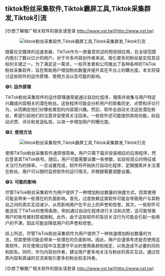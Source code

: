 ## **tiktok粉丝采集软件,Tiktok霸屏工具,Tiktok采集群发,Tiktok引流**

[😍想了解推广相关软件的朋友请登录 http://www.vst.tw](http://www.vst.tw)

 <center><img src="https://vst.tw/MP4/tuiguang/png/7.png" alt="tiktok粉丝采集软件,Tiktok霸屏工具,Tiktok采集群发,Tiktok引流"></center>

随着社交媒体的迅速发展，TikTok作为一款备受欢迎的短视频应用，在全球范围内吸引了数以亿计的用户。对于许多内容创作者来说，吸引更多的粉丝是实现其目标的关键之一。为了满足这一需求，一些开发者和公司推出了各种各样的TikTok粉丝采集软件，旨在帮助用户增加粉丝数量并提升其在平台上的曝光度。本文将探讨这些软件的运作原理、使用方法以及可能的影响。

**😄1. 运作原理**

TikTok粉丝采集软件的运作原理通常是通过自动化程序，搜索并收集与用户特定兴趣或内容相关的潜在粉丝。这些程序可能会分析用户的观看历史、点赞和评论行为，从而确定他们对哪些类型的内容感兴趣。然后，软件会自动关注这些潜在粉丝，希望引起他们的注意并促使其关注回来。一些软件还可能提供其他功能，如自动点赞、评论和发送私信，以进一步增加用户的曝光度。

**😄2. 使用方法**

 <center><img src="https://vst.tw/MP4/tuiguang/png/7.png" alt="tiktok粉丝采集软件,Tiktok霸屏工具,Tiktok采集群发,Tiktok引流"></center>

使用TikTok粉丝采集软件通常很简单。用户只需下载并安装相应的应用程序，然后登录其TikTok账号。随后，用户可能需要设置一些参数，如目标受众的特征或关注行为的频率。一旦设置完成，软件将开始执行自动化程序，定期搜索并关注潜在粉丝。用户可以随时监控软件的运行情况，并根据需要调整设置。

**😄3. 可能的影响**

尽管TikTok粉丝采集软件为用户提供了一种增加粉丝数量的快捷方式，但其使用可能会带来一些潜在的负面影响。首先，过度依赖这类软件可能会导致用户与其粉丝之间的真实互动减少，从而影响用户在平台上的声誉和信誉。其次，一些软件可能违反了TikTok的使用条款，例如通过自动化程序进行关注和点赞，这可能导致用户的账号被封禁或限制。此外，由于这些软件的盲目关注行为可能会引起一些用户的不满，因此可能会降低用户的声誉和信誉。

综上所述，尽管TikTok粉丝采集软件为用户提供了一种快速增加粉丝数量的方法，但其使用可能会带来一些潜在的负面影响。因此，用户应谨慎考虑是否使用这类软件，并在使用过程中注意遵守平台的使用条款和规定，以免造成不必要的风险和损失。同时，作为内容创作者，建议用户更多地关注与粉丝的真实互动，通过优质内容和真诚的交流来吸引更多的粉丝和支持者。

[😍想了解推广相关软件的朋友请登录 http://www.vst.tw](http://www.vst.tw)



